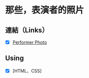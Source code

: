 # 那些，表演者的照片


## 連結（Links）

- [X] [Performer Photo](https://liugoldent.github.io/performer/performer.html)


## Using

- [X] [HTML、CSS]

